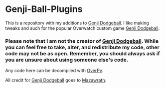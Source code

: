 # Genji-Ball-Plugins
This is a repository with my additions to [Genji Dodgeball](https://github.com/Mazawrath/Overwatch-Genji-Dodgeball).
I like making tweaks and such for the popular Overwatch custom game [Genji Dodgeball](https://github.com/Mazawrath/Overwatch-Genji-Dodgeball).

### **Please note that I am not the creator of [Genji Dodgeball](https://github.com/Mazawrath/Overwatch-Genji-Dodgeball). While you can feel free to take, alter, and redistribute my code, other code may not be as open. Remember, you should always ask if you are unsure about using someone else's code.**

Any code here can be decompiled with [OverPy](https://github.com/Zezombye/overpy).

All credit for [Genji Dodgeball](https://github.com/Mazawrath/Overwatch-Genji-Dodgeball) goes to [Mazawrath](https://github.com/Mazawrath).
